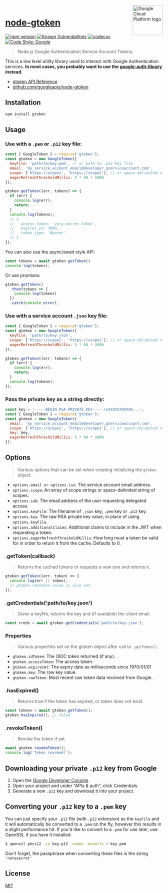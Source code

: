 <img src="https://avatars2.githubusercontent.com/u/2810941?v=3&s=96" alt="Google Cloud Platform logo" title="Google Cloud Platform" align="right" height="96" width="96"/>

# [node-gtoken](https://github.com/googleapis/node-gtoken)

[![npm version][npm-image]][npm-url]
[![Known Vulnerabilities][snyk-image]][snyk-url]
[![codecov][codecov-image]][codecov-url]
[![Code Style: Google][gts-image]][gts-url]

> Node.js Google Authentication Service Account Tokens

This is a low level utility library used to interact with Google Authentication services.  **In most cases, you probably want to use the [google-auth-library](https://github.com/googleapis/google-auth-library-nodejs) instead.**

* [gtoken API Reference][client-docs]
* [github.com/googleapis/node-gtoken](https://github.com/googleapis/node-gtoken)

## Installation

``` sh
npm install gtoken
```

## Usage

### Use with a `.pem` or `.p12` key file:

``` js
const { GoogleToken } = require('gtoken');
const gtoken = new GoogleToken({
  keyFile: 'path/to/key.pem', // or path to .p12 key file
  email: 'my_service_account_email@developer.gserviceaccount.com',
  scope: ['https://scope1', 'https://scope2'], // or space-delimited string of scopes
  eagerRefreshThresholdMillis: 5 * 60 * 1000
});

gtoken.getToken((err, tokens) => {
  if (err) {
    console.log(err);
    return;
  }
  console.log(tokens);
  // {
  //   access_token: 'very-secret-token',
  //   expires_in: 3600,
  //   token_type: 'Bearer'
  // }
});
```

You can also use the async/await style API:

``` js
const tokens = await gtoken.getToken()
console.log(tokens);
```

Or use promises:

```js
gtoken.getToken()
  .then(tokens => {
    console.log(tokens)
  })
  .catch(console.error);
```

### Use with a service account `.json` key file:

``` js
const { GoogleToken } = require('gtoken');
const gtoken = new GoogleToken({
  keyFile: 'path/to/key.json',
  scope: ['https://scope1', 'https://scope2'], // or space-delimited string of scopes
  eagerRefreshThresholdMillis: 5 * 60 * 1000
});

gtoken.getToken((err, tokens) => {
  if (err) {
    console.log(err);
    return;
  }
  console.log(tokens);
});
```

### Pass the private key as a string directly:

``` js
const key = '-----BEGIN RSA PRIVATE KEY-----\nXXXXXXXXXXX...';
const { GoogleToken } = require('gtoken');
const gtoken = new GoogleToken({
  email: 'my_service_account_email@developer.gserviceaccount.com',
  scope: ['https://scope1', 'https://scope2'], // or space-delimited string of scopes
  key: key,
  eagerRefreshThresholdMillis: 5 * 60 * 1000
});
```

## Options

> Various options that can be set when creating initializing the `gtoken` object.

- `options.email or options.iss`: The service account email address.
- `options.scope`: An array of scope strings or space-delimited string of scopes.
- `options.sub`: The email address of the user requesting delegated access.
- `options.keyFile`: The filename of `.json` key, `.pem` key or `.p12` key.
- `options.key`: The raw RSA private key value, in place of using `options.keyFile`.
- `options.additionalClaims`: Additional claims to include in the JWT when requesting a token.
- `options.eagerRefreshThresholdMillis`: How long must a token be valid for in order to return it from the cache. Defaults to 0.

### .getToken(callback)

> Returns the cached tokens or requests a new one and returns it.

``` js
gtoken.getToken((err, token) => {
  console.log(err || token);
  // gtoken.rawToken value is also set
});
```

### .getCredentials('path/to/key.json')

> Given a keyfile, returns the key and (if available) the client email.

```js
const creds = await gtoken.getCredentials('path/to/key.json');
```

### Properties

> Various properties set on the gtoken object after call to `.getToken()`.

- `gtoken.idToken`: The OIDC token returned (if any).
- `gtoken.accessToken`: The access token.
- `gtoken.expiresAt`: The expiry date as milliseconds since 1970/01/01
- `gtoken.key`: The raw key value.
- `gtoken.rawToken`: Most recent raw token data received from Google.

### .hasExpired()

> Returns true if the token has expired, or token does not exist.

``` js
const tokens = await gtoken.getToken();
gtoken.hasExpired(); // false
```

### .revokeToken()

> Revoke the token if set.

``` js
await gtoken.revokeToken();
console.log('Token revoked!');
```

## Downloading your private `.p12` key from Google

1. Open the [Google Developer Console][gdevconsole].
2. Open your project and under "APIs & auth", click Credentials.
3. Generate a new `.p12` key and download it into your project.

## Converting your `.p12` key to a `.pem` key

You can just specify your `.p12` file (with `.p12` extension) as the `keyFile` and it will automatically be converted to a `.pem` on the fly, however this results in a slight performance hit. If you'd like to convert to a `.pem` for use later, use OpenSSL if you have it installed.

``` sh
$ openssl pkcs12 -in key.p12 -nodes -nocerts > key.pem
```

Don't forget, the passphrase when converting these files is the string `'notasecret'`

## License

[MIT](https://github.com/googleapis/node-gtoken/blob/main/LICENSE)

[codecov-image]: https://codecov.io/gh/googleapis/node-gtoken/branch/main/graph/badge.svg
[codecov-url]: https://codecov.io/gh/googleapis/node-gtoken
[gdevconsole]: https://console.developers.google.com
[gts-image]: https://img.shields.io/badge/code%20style-google-blueviolet.svg
[gts-url]: https://www.npmjs.com/package/gts
[npm-image]: https://img.shields.io/npm/v/gtoken.svg
[npm-url]: https://npmjs.org/package/gtoken
[snyk-image]: https://snyk.io/test/github/googleapis/node-gtoken/badge.svg
[snyk-url]: https://snyk.io/test/github/googleapis/node-gtoken
[client-docs]: https://googleapis.dev/nodejs/gtoken/latest/
